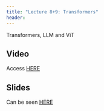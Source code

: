 ```yaml
---
title: "Lecture 8+9: Transformers"
header:
---
```


Transformers, LLM and ViT
## Video
Access [HERE](https://panoptotech.cloud.panopto.eu/Panopto/Pages/Viewer.aspx?id=957c00fe-7882-426d-abaf-b1b800aabbc1)

## Slides

Can be seen [HERE](https://www.dropbox.com/scl/fi/qfymtmcwnazyb0o7n9xmp/236781_lec8_llm.pptx?rlkey=agjcmura5rgjb3wax7x5isujf&st=q6x8gts7&dl=0)

